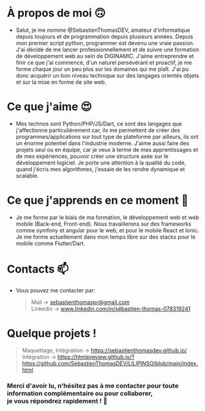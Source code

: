 # À propos de moi :upside_down_face: 
- Salut, je me nomme @SebastienThomasDEV, amateur d'informatique depuis toujours et de programmation depuis plusieurs années.
  Depuis mon premier script python, programmer est devenu une vraie passion.
  J'ai décidé de me lancer professionnellement et de suivre une formation de développement web au sein de DIGINAMIC. 
  J'aime entreprendre et finir ce que j'ai commencé, d'un naturel persévérant et proactif, je me forme chaque jour un peu plus sur les domaines
  qui me plaît. J'ai pu donc acquérir un bon niveau technique sur des langages orientés objets et sur la mise en forme de site web.
  
# Ce que j'aime :heart_eyes: 
- Mes technos sont Python/PHP/JS/Dart, ce sont des langages que j'affectionne particulièrement car, ils me permettent de créer des programmes/applications 
  sur tout type de plateforme par ailleurs, ils ont un énorme potentiel dans l'industrie moderne. 
  J'aime aussi faire des projets seul ou en équipe, car je veux à terme de mes apprentissages et de mes expériences,
  pouvoir créer une structure axée sur le développement logiciel. 
  Je porte une attention à la qualité du code, quand j'écris mes algorithmes, j'essaie de les rendre dynamique et scalable.

# Ce que j'apprends en ce moment 🌱 
- Je me forme par le biais de ma formation, le développement web et web mobile (Back-end, Front-end).
  Nous travaillerons sur des frameworks comme symfony et angular pour le web, et pour le mobile React et Ionic.
  Je me forme actuellement dans mon temps libre sur des stacks pour le mobile comme Flutter/Dart.
  
# Contacts 📫 
- Vous pouvez me contacter par:
  > Mail -> sebastienthomaspr@gmail.com <br/>
  > Linkedin -> www.linkedin.com/in/sébastien-thomas-078319241

# Quelque projets !
> Maquettage, Intégration -> https://sebastienthomasdev.github.io/ <br/>
> Intégration -> https://htmlpreview.github.io/?https://github.com/SebastienThomasDEV/LILIPINSO/blob/main/index.html <br/>

### Merci d'avoir lu, n'hésitez pas à me contacter pour toute information complémentaire ou pour collaborer,<br/> je vous répondrez rapidement ! :wave:
